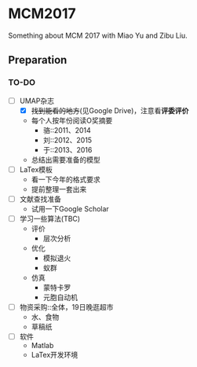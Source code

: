 # MCM2017
Something about MCM 2017 with Miao Yu and Zibu Liu.

## Preparation

### TO-DO
- [ ] UMAP杂志
  - [x] ~~找到能看的地方~~(见Google Drive)，注意看**评委评价**
  - 每个人按年份阅读O奖摘要
    - 骆::2011、2014
    - 刘::2012、2015
    - 于::2013、2016
  - 总结出需要准备的模型
- [ ] LaTex模板
  - 看一下今年的格式要求
  - 提前整理一套出来
- [ ] 文献查找准备
  - 试用一下Google Scholar
- [ ] 学习一些算法(TBC)
  - 评价
    - 层次分析
  - 优化
    - 模拟退火
    - 蚁群
  - 仿真
    - 蒙特卡罗
    - 元胞自动机
- [ ] 物资采购::全体，19日晚逛超市
  - 水、食物
  - 草稿纸
- [ ] 软件
  - Matlab
  - LaTex开发环境
